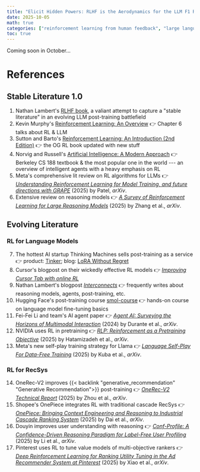 ```yaml
---
title: "Elicit Hidden Powers: RLHF is the Aerodynamics for the LLM F1 Race"
date: 2025-10-05
math: true
categories: ["reinforcement learning from human feedback", "large language models", "recommender systems"]
toc: true
---
```


Coming soon in October...

<!--more-->

# References

## Stable Literature 1.0
1. Nathan Lambert's [RLHF book](https://rlhfbook.com/), a valiant attempt to capture a "stable literature" in an evolving LLM post-training battlefield 
2. Kevin Murphy's [Reinforcement Learning: An Overview](https://arxiv.org/abs/2412.05265) 👉 Chapter 6 talks about RL & LLM
3. Sutton and Barto's [Reinforcement Learning: An Introduction (2nd Edition)](https://web.stanford.edu/class/psych209/Readings/SuttonBartoIPRLBook2ndEd.pdf) 👉 the OG RL book updated with new stuff
4. Norvig and Russell's [Artificial Intelligence: A Modern Approach](https://aima.cs.berkeley.edu/) 👉 Berkeley CS 188 textbook & the most popular one in the world --- an overview of intelligent agents with a heavy emphasis on RL
5. Meta's comprehensive lit review on RL algorithms for LLMs 👉 [*Understanding Reinforcement Learning for Model Training, and future directions with GRAPE*](https://arxiv.org/abs/2509.04501) (2025) by Patel, *arXiv*.
6. Extensive review on reasoning models 👉 [*A Survey of Reinforcement Learning for Large Reasoning Models*](https://arxiv.org/abs/2509.08827) (2025) by Zhang et al., *arXiv*.

## Evolving Literature
### RL for Language Models
7. The hottest AI startup Thinking Machines sells post-training as a service 👉 product: [Tinker](https://thinkingmachines.ai/); blog: [LoRA Without Regret](https://thinkingmachines.ai/blog/lora/)
8. Cursor's blogpost on their wickedly effective RL models 👉 [*Improving Cursor Tab with online RL*](https://cursor.com/en-US/blog/tab-rl)
9. Nathan Lambert's blogpost [*Interconnects*](https://www.interconnects.ai/) 👉 frequently writes about reasoning models, agents, post-training, etc.
10. Hugging Face's post-training course [smol-course](https://huggingface.co/learn/smol-course/en/unit0/1) 👉 hands-on course on language model fine-tuning basics
11. Fei-Fei Li and team's AI agent paper 👉 [*Agent AI: Surveying the Horizons of Multimodal Interaction*](https://arxiv.org/abs/2401.03568) (2024) by Durante et al., *arXiv*.
12. NVIDIA uses RL in pretraining 👉 [*RLP: Reinforcement as a Pretraining Objective*](https://arxiv.org/abs/2510.01265) (2025) by Hatamizadeh et al., *arXiv*.
13. Meta's new self-play training strategy for Llama 👉 [*Language Self-Play For Data-Free Training*](https://arxiv.org/abs/2509.07414) (2025) by Kuba et al., *arXiv*.


### RL for RecSys
14. OneRec-V2 improves {{< backlink "generative_recommendation" "Generative Recommendation">}} post-training 👉 [*OneRec-V2 Technical Report*](https://arxiv.org/abs/2508.20900) (2025) by Zhou et al., *arXiv*.
15. Shopee's OnePiece integrates RL with traditional cascade RecSys 👉 [*OnePiece: Bringing Context Engineering and Reasoning to Industrial Cascade Ranking System*](https://arxiv.org/abs/2509.18091) (2025) by Dai et al., *arXiv*.
16. Douyin improves user understanding with reasoning 👉 [*Conf-Profile: A Confidence-Driven Reasoning Paradigm for Label-Free User Profiling*](https://arxiv.org/abs/2509.18864) (2025) by Li et al., *arXiv*.
17. Pinterest uses RL to tune value models of multi-objective rankers 👉 [*Deep Reinforcement Learning for Ranking Utility Tuning in the Ad Recommender System at Pinterest*](https://arxiv.org/abs/2509.05292) (2025) by Xiao et al., *arXiv*.

